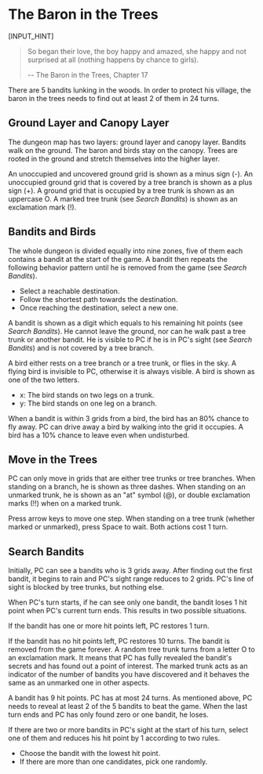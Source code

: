 # The Baron in the Trees

[INPUT_HINT]

> So began their love, the boy happy and amazed, she happy and not surprised at all (nothing happens by chance to girls).
>
> -- The Baron in the Trees, Chapter 17

There are 5 bandits lunking in the woods. In order to protect his village, the baron in the trees needs to find out at least 2 of them in 24 turns.

## Ground Layer and Canopy Layer

The dungeon map has two layers: ground layer and canopy layer. Bandits walk on the ground. The baron and birds stay on the canopy. Trees are rooted in the ground and stretch themselves into the higher layer.

An unoccupied and uncovered ground grid is shown as a minus sign (-). An unoccupied ground grid that is covered by a tree branch is shown as a plus sign (+). A ground grid that is occupied by a tree trunk is shown as an uppercase O. A marked tree trunk (see *Search Bandits*) is shown as an exclamation mark (!).

## Bandits and Birds

The whole dungeon is divided equally into nine zones, five of them each contains a bandit at the start of the game. A bandit then repeats the following behavior pattern until he is removed from the game (see *Search Bandits*).

* Select a reachable destination.
* Follow the shortest path towards the destination.
* Once reaching the destination, select a new one.

A bandit is shown as a digit which equals to his remaining hit points (see *Search Bandits*). He cannot leave the ground, nor can he walk past a tree trunk or another bandit. He is visible to PC if he is in PC's sight (see *Search Bandits*) and is not covered by a tree branch.

A bird either rests on a tree branch or a tree trunk, or flies in the sky. A flying bird is invisible to PC, otherwise it is always visible. A bird is shown as one of the two letters.

* x: The bird stands on two legs on a trunk.
* y: The bird stands on one leg on a branch.

When a bandit is within 3 grids from a bird, the bird has an 80% chance to fly away. PC can drive away a bird by walking into the grid it occupies. A bird has a 10% chance to leave even when undisturbed.

## Move in the Trees

PC can only move in grids that are either tree trunks or tree branches. When standing on a branch, he is shown as three dashes. When standing on an unmarked trunk, he is shown as an "at" symbol (@), or double exclamation marks (!!) when on a marked trunk.

Press arrow keys to move one step. When standing on a tree trunk (whether marked or unmarked), press Space to wait. Both actions cost 1 turn.

## Search Bandits

Initially, PC can see a bandits who is 3 grids away. After finding out the first bandit, it begins to rain and PC's sight range reduces to 2 grids. PC's line of sight is blocked by tree trunks, but nothing else.

When PC's turn starts, if he can see only one bandit, the bandit loses 1 hit point when PC's current turn ends. This results in two possible situations.

If the bandit has one or more hit points left, PC restores 1 turn.

If the bandit has no hit points left, PC restores 10 turns. The bandit is removed from the game forever. A random tree trunk turns from a letter O to an exclamation mark. It means that PC has fully revealed the bandit's secrets and has found out a point of interest. The marked trunk acts as an indicator of the number of bandits you have discovered and it behaves the same as an unmarked one in other aspects.

A bandit has 9 hit points. PC has at most 24 turns. As mentioned above, PC needs to reveal at least 2 of the 5 bandits to beat the game. When the last turn ends and PC has only found zero or one bandit, he loses.

If there are two or more bandits in PC's sight at the start of his turn, select one of them and reduces his hit point by 1 according to two rules.

* Choose the bandit with the lowest hit point.
* If there are more than one candidates, pick one randomly.
